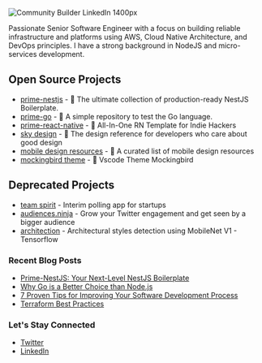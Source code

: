![Community Builder LinkedIn 1400px](https://user-images.githubusercontent.com/6523823/156895532-776dba48-e5cb-40c1-bfec-ced1edded07d.png)

Passionate Senior Software Engineer with a focus on building reliable infrastructure and platforms using AWS, Cloud Native Architecture, and DevOps principles. I have a strong background in NodeJS and micro-services development.

## Open Source Projects
- [prime-nestjs](https://github.com/josephgoksu/prime-nestjs) - 🚀 The ultimate collection of production-ready NestJS Boilerplate.
- [prime-go](https://github.com/josephgoksu/prime-go) - 🔵 A simple repository to test the Go language.
- [prime-react-native](https://github.com/josephgoksu/prime-react-native) - 📱 All-In-One RN Template for Indie Hackers
- [sky design](https://github.com/josephgoksu/sky-design) - 🌃 The design reference for developers who care about good design
- [mobile design resources](https://github.com/josephgoksu/mobile-design-resources) - 🌄 A curated list of mobile design resources
- [mockingbird theme](https://github.com/josephgoksu/mockingbird-theme) - 🐤 Vscode Theme Mockingbird

## Deprecated Projects
- [team spirit](https://github.com/josephgoksu/TeamSpiritApp) - Interim polling app for startups
- [audiences.ninja](https://audiences.ninja/) - Grow your Twitter engagement and get seen by a bigger audience
- [architection](https://github.com/josephgoksu/architectural-styles-detection) - Architectural styles detection using MobileNet V1 - Tensorflow

### Recent Blog Posts

- [Prime-NestJS: Your Next-Level NestJS Boilerplate](https://josephgoksu.com/blog/prime-nestjs-your-next-level-nestjs-boilerplate)
- [Why Go is a Better Choice than Node.js](https://josephgoksu.com/blog/why-golang-is-a-better-choice-than-nodejs)
- [7 Proven Tips for Improving Your Software Development Process](https://josephgoksu.com/blog/7-proven-tips-for-improving-your-software-development-process)
- [Terraform Best Practices](https://josephgoksu.com/blog/terraform-best-practices)

### Let's Stay Connected
- [Twitter](https://twitter.com/josephgoksu)
- [LinkedIn](https://linkedin.com/in/josephgoksu)
